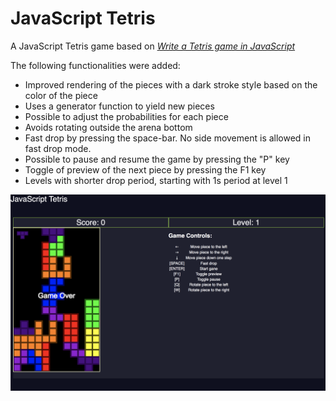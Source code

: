 # JavaScript Tetris
A JavaScript Tetris game based on <em>[Write a Tetris game in JavaScript][mmm-tetris-github]</em>

The following functionalities were added:

- Improved rendering of the pieces with a dark stroke style based on the color of the piece
- Uses a generator function to yield new pieces
- Possible to adjust the probabilities for each piece
- Avoids rotating outside the arena bottom
- Fast drop by pressing the space-bar. No side movement is allowed in fast drop mode.
- Possible to pause and resume the game by pressing the "P" key
- Toggle of preview of the next piece by pressing the F1 key
- Levels with shorter drop period, starting with 1s period at level 1

<img src="js-tetris.png" />

[mmm-tetris-github]: https://github.com/meth-meth-method/tetris
